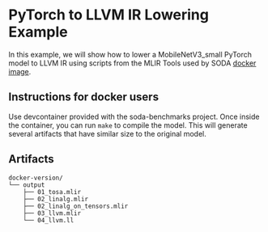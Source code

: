 # PyTorch to LLVM IR Lowering Example

In this example, we will show how to lower a MobileNetV3_small PyTorch model to LLVM IR
using scripts from the MLIR Tools used by SODA [docker image](https://hub.docker.com/r/agostini01/mlir-tools-bookworm).


## Instructions for docker users

Use devcontainer provided with the soda-benchmarks project. Once inside the
container, you can run `make` to compile the model.  This will generate several
artifacts that have similar size to the original model.


## Artifacts

```
docker-version/
└── output
    ├── 01_tosa.mlir
    ├── 02_linalg.mlir
    ├── 02_linalg_on_tensors.mlir
    ├── 03_llvm.mlir
    └── 04_llvm.ll
```
